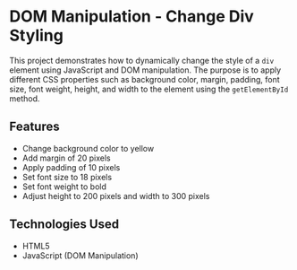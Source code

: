 
# DOM Manipulation - Change Div Styling

This project demonstrates how to dynamically change the style of a `div` element using JavaScript and DOM manipulation. The purpose is to apply different CSS properties such as background color, margin, padding, font size, font weight, height, and width to the element using the `getElementById` method.

## Features
- Change background color to yellow
- Add margin of 20 pixels
- Apply padding of 10 pixels
- Set font size to 18 pixels
- Set font weight to bold
- Adjust height to 200 pixels and width to 300 pixels

## Technologies Used
- HTML5
- JavaScript (DOM Manipulation)


